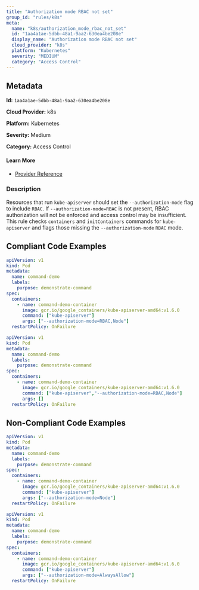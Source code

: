 ```yaml
---
title: "Authorization mode RBAC not set"
group_id: "rules/k8s"
meta:
  name: "k8s/authorization_mode_rbac_not_set"
  id: "1aa4a1ae-5dbb-48a1-9aa2-630ea4be208e"
  display_name: "Authorization mode RBAC not set"
  cloud_provider: "k8s"
  platform: "Kubernetes"
  severity: "MEDIUM"
  category: "Access Control"
---
```

## Metadata

**Id:** `1aa4a1ae-5dbb-48a1-9aa2-630ea4be208e`

**Cloud Provider:** k8s

**Platform:** Kubernetes

**Severity:** Medium

**Category:** Access Control

#### Learn More

 - [Provider Reference](https://kubernetes.io/docs/reference/command-line-tools-reference/kube-apiserver/)

### Description

 Resources that run `kube-apiserver` should set the `--authorization-mode` flag to include `RBAC`. If `--authorization-mode=RBAC` is not present, RBAC authorization will not be enforced and access control may be insufficient. This rule checks `containers` and `initContainers` commands for `kube-apiserver` and flags those missing the `--authorization-mode` `RBAC` mode.


## Compliant Code Examples
```yaml
apiVersion: v1
kind: Pod
metadata:
  name: command-demo
  labels:
    purpose: demonstrate-command
spec:
  containers:
    - name: command-demo-container
      image: gcr.io/google_containers/kube-apiserver-amd64:v1.6.0
      command: ["kube-apiserver"]
      args: ["--authorization-mode=RBAC,Node"]
  restartPolicy: OnFailure

```

```yaml
apiVersion: v1
kind: Pod
metadata:
  name: command-demo
  labels:
    purpose: demonstrate-command
spec:
  containers:
    - name: command-demo-container
      image: gcr.io/google_containers/kube-apiserver-amd64:v1.6.0
      command: ["kube-apiserver","--authorization-mode=RBAC,Node"]
      args: []
  restartPolicy: OnFailure

```
## Non-Compliant Code Examples
```yaml
apiVersion: v1
kind: Pod
metadata:
  name: command-demo
  labels:
    purpose: demonstrate-command
spec:
  containers:
    - name: command-demo-container
      image: gcr.io/google_containers/kube-apiserver-amd64:v1.6.0
      command: ["kube-apiserver"]
      args: ["--authorization-mode=Node"]
  restartPolicy: OnFailure

```

```yaml
apiVersion: v1
kind: Pod
metadata:
  name: command-demo
  labels:
    purpose: demonstrate-command
spec:
  containers:
    - name: command-demo-container
      image: gcr.io/google_containers/kube-apiserver-amd64:v1.6.0
      command: ["kube-apiserver"]
      args: ["--authorization-mode=AlwaysAllow"]
  restartPolicy: OnFailure

```